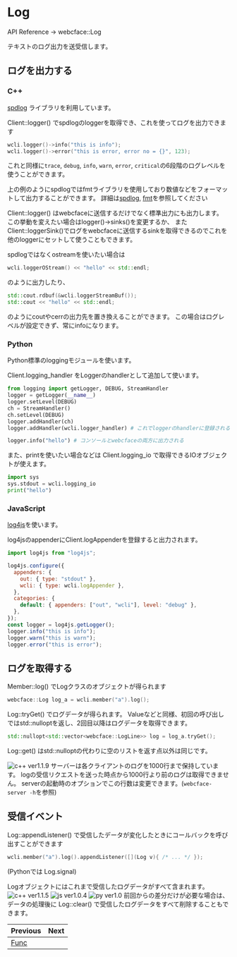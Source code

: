 # Log

API Reference → webcface::Log

テキストのログ出力を送受信します。

## ログを出力する

### C++
[spdlog](https://github.com/gabime/spdlog) ライブラリを利用しています。

Client::logger() でspdlogのloggerを取得でき、これを使ってログを出力できます
```cpp
wcli.logger()->info("this is info");
wcli.logger()->error("this is error, error no = {}", 123);
```
これと同様に`trace`, `debug`, `info`, `warn`, `error`, `critical`の6段階のログレベルを使うことができます。

上の例のようにspdlogではfmtライブラリを使用しており数値などをフォーマットして出力することができます。
詳細は[spdlog](https://github.com/gabime/spdlog), [fmt](https://github.com/fmtlib/fmt)を参照してください

Client::logger() はwebcfaceに送信するだけでなく標準出力にも出力します。
この挙動を変えたい場合はlogger()->sinks()を変更するか、
またClient::loggerSink()でログをwebcfaceに送信するsinkを取得できるのでこれを他のloggerにセットして使うこともできます。

spdlogではなくostreamを使いたい場合は
```cpp
wcli.loggerOStream() << "hello" << std::endl;
```
のように出力したり、
```cpp
std::cout.rdbuf(&wcli.loggerStreamBuf());
std::cout << "hello" << std::endl;
```
のようにcoutやcerrの出力先を置き換えることができます。
この場合はログレベルが設定できず、常にinfoになります。

### Python
Python標準のloggingモジュールを使います。

Client.logging_handler をLoggerのhandlerとして追加して使います。
```py
from logging import getLogger, DEBUG, StreamHandler
logger = getLogger(__name__)
logger.setLevel(DEBUG)
ch = StreamHandler()
ch.setLevel(DEBUG)
logger.addHandler(ch)
logger.addHandler(wcli.logger_handler) # これでloggerのhandlerに登録される

logger.info("hello") # コンソールとwebcfaceの両方に出力される
```

また、printを使いたい場合などは Client.logging_io で取得できるIOオブジェクトが使えます。
```py
import sys
sys.stdout = wcli.logging_io
print("hello")
```
### JavaScript
[log4js](https://www.npmjs.com/package/log4js)を使います。

log4jsのappenderにClient.logAppenderを登録すると出力されます。
```js
import log4js from "log4js";

log4js.configure({
  appenders: {
    out: { type: "stdout" },
    wcli: { type: wcli.logAppender },
  },
  categories: {
    default: { appenders: ["out", "wcli"], level: "debug" },
  },
});
const logger = log4js.getLogger();
logger.info("this is info");
logger.warn("this is warn");
logger.error("this is error");
```

## ログを取得する

Member::log() でLogクラスのオブジェクトが得られます
```cpp
webcface::Log log_a = wcli.member("a").log();
```

Log::tryGet() でログデータが得られます。
Valueなどと同様、初回の呼び出しではstd::nulloptを返し、2回目以降はログデータを取得できます。
```cpp
std::nullopt<std::vector<webcface::LogLine>> log = log_a.tryGet();
```
Log::get() はstd::nulloptの代わりに空のリストを返す点以外は同じです。

![c++ ver1.1.9](https://img.shields.io/badge/1.1.9~-00599c?logo=C%2B%2B)
サーバーは各クライアントのログを1000行まで保持しています。
logの受信リクエストを送った時点から1000行より前のログは取得できません。
serverの起動時のオプションでこの行数は変更できます。(`webcface-server -h`を参照)

## 受信イベント

Log::appendListener() で受信したデータが変化したときにコールバックを呼び出すことができます
```cpp
wcli.member("a").log().appendListener([](Log v){ /* ... */ });
```
(Pythonでは Log.signal)

Logオブジェクトにはこれまで受信したログデータがすべて含まれます。  
![c++ ver1.1.5](https://img.shields.io/badge/1.1.5~-00599c?logo=C%2B%2B)
![js ver1.0.4](https://img.shields.io/badge/1.0.4~-f7df1e?logo=JavaScript&logoColor=black)
![py ver1.0](https://img.shields.io/badge/1.0~-3776ab?logo=python&logoColor=white)
前回からの差分だけが必要な場合は、データの処理後に Log::clear() で受信したログデータをすべて削除することもできます。

<div class="section_buttons">

| Previous |     Next |
|:---------|---------:|
| [Func](30_func.md) | |

</div>
